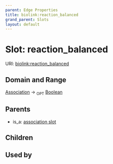 ```yaml
---
parent: Edge Properties
title: biolink:reaction_balanced
grand_parent: Slots
layout: default
---
```


# Slot: reaction_balanced




URI: [biolink:reaction_balanced](https://w3id.org/biolink/vocab/reaction_balanced)

## Domain and Range

[Association](Association.md) ->  <sub>OPT</sub> [Boolean](types/Boolean.md)

## Parents

 *  is_a: [association slot](association_slot.md)

## Children


## Used by

